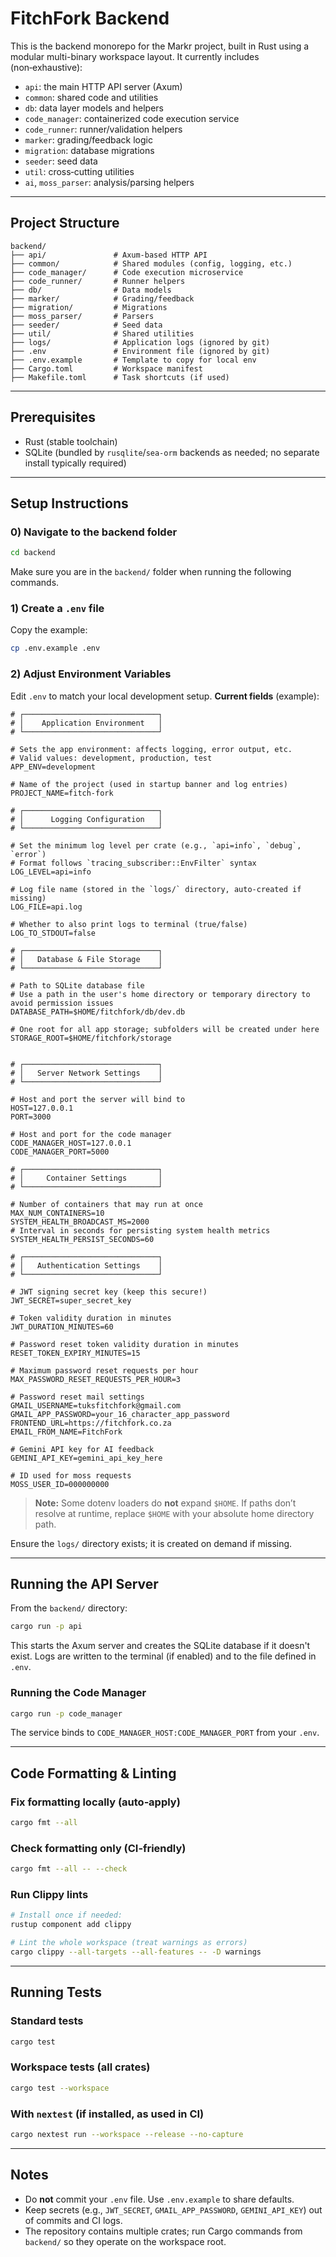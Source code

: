 # FitchFork Backend

This is the backend monorepo for the Markr project, built in Rust using a modular multi-binary workspace layout. It currently includes (non‑exhaustive):

- `api`: the main HTTP API server (Axum)
- `common`: shared code and utilities
- `db`: data layer models and helpers
- `code_manager`: containerized code execution service
- `code_runner`: runner/validation helpers
- `marker`: grading/feedback logic
- `migration`: database migrations
- `seeder`: seed data
- `util`: cross‑cutting utilities
- `ai`, `moss_parser`: analysis/parsing helpers

---

## Project Structure

```
backend/
├── api/               # Axum-based HTTP API
├── common/            # Shared modules (config, logging, etc.)
├── code_manager/      # Code execution microservice
├── code_runner/       # Runner helpers
├── db/                # Data models
├── marker/            # Grading/feedback
├── migration/         # Migrations
├── moss_parser/       # Parsers
├── seeder/            # Seed data
├── util/              # Shared utilities
├── logs/              # Application logs (ignored by git)
├── .env               # Environment file (ignored by git)
├── .env.example       # Template to copy for local env
├── Cargo.toml         # Workspace manifest
├── Makefile.toml      # Task shortcuts (if used)
```

---

## Prerequisites

- Rust (stable toolchain)
- SQLite (bundled by `rusqlite`/`sea-orm` backends as needed; no separate install typically required)

---

## Setup Instructions

### 0) Navigate to the backend folder

```bash
cd backend
```

Make sure you are in the `backend/` folder when running the following commands.

### 1) Create a `.env` file

Copy the example:

```bash
cp .env.example .env
```

### 2) Adjust Environment Variables

Edit `.env` to match your local development setup. **Current fields** (example):

```env
# ┌──────────────────────────────┐
# │    Application Environment   │
# └──────────────────────────────┘

# Sets the app environment: affects logging, error output, etc.
# Valid values: development, production, test
APP_ENV=development

# Name of the project (used in startup banner and log entries)
PROJECT_NAME=fitch-fork

# ┌──────────────────────────────┐
# │      Logging Configuration   │
# └──────────────────────────────┘

# Set the minimum log level per crate (e.g., `api=info`, `debug`, `error`)
# Format follows `tracing_subscriber::EnvFilter` syntax
LOG_LEVEL=api=info

# Log file name (stored in the `logs/` directory, auto-created if missing)
LOG_FILE=api.log

# Whether to also print logs to terminal (true/false)
LOG_TO_STDOUT=false

# ┌──────────────────────────────┐
# │   Database & File Storage    │
# └──────────────────────────────┘

# Path to SQLite database file
# Use a path in the user's home directory or temporary directory to avoid permission issues
DATABASE_PATH=$HOME/fitchfork/db/dev.db

# One root for all app storage; subfolders will be created under here
STORAGE_ROOT=$HOME/fitchfork/storage


# ┌──────────────────────────────┐
# │   Server Network Settings    │
# └──────────────────────────────┘

# Host and port the server will bind to
HOST=127.0.0.1
PORT=3000

# Host and port for the code manager
CODE_MANAGER_HOST=127.0.0.1
CODE_MANAGER_PORT=5000

# ┌──────────────────────────────┐
# │     Container Settings       │
# └──────────────────────────────┘

# Number of containers that may run at once
MAX_NUM_CONTAINERS=10
SYSTEM_HEALTH_BROADCAST_MS=2000
# Interval in seconds for persisting system health metrics
SYSTEM_HEALTH_PERSIST_SECONDS=60

# ┌──────────────────────────────┐
# │   Authentication Settings    │
# └──────────────────────────────┘

# JWT signing secret key (keep this secure!)
JWT_SECRET=super_secret_key

# Token validity duration in minutes
JWT_DURATION_MINUTES=60

# Password reset token validity duration in minutes
RESET_TOKEN_EXPIRY_MINUTES=15

# Maximum password reset requests per hour
MAX_PASSWORD_RESET_REQUESTS_PER_HOUR=3

# Password reset mail settings
GMAIL_USERNAME=tuksfitchfork@gmail.com
GMAIL_APP_PASSWORD=your_16_character_app_password
FRONTEND_URL=https://fitchfork.co.za
EMAIL_FROM_NAME=FitchFork

# Gemini API key for AI feedback
GEMINI_API_KEY=gemini_api_key_here

# ID used for moss requests
MOSS_USER_ID=000000000
```

> **Note:** Some dotenv loaders do **not** expand `$HOME`. If paths don’t resolve at runtime, replace `$HOME` with your absolute home directory path.

Ensure the `logs/` directory exists; it is created on demand if missing.

---

## Running the API Server

From the `backend/` directory:

```bash
cargo run -p api
```

This starts the Axum server and creates the SQLite database if it doesn't exist. Logs are written to the terminal (if enabled) and to the file defined in `.env`.

### Running the Code Manager

```bash
cargo run -p code_manager
```

The service binds to `CODE_MANAGER_HOST:CODE_MANAGER_PORT` from your `.env`.

---

## Code Formatting & Linting

### Fix formatting locally (auto‑apply)

```bash
cargo fmt --all
```

### Check formatting only (CI‑friendly)

```bash
cargo fmt --all -- --check
```

### Run Clippy lints

```bash
# Install once if needed:
rustup component add clippy

# Lint the whole workspace (treat warnings as errors)
cargo clippy --all-targets --all-features -- -D warnings
```

---

## Running Tests

### Standard tests

```bash
cargo test
```

### Workspace tests (all crates)

```bash
cargo test --workspace
```

### With `nextest` (if installed, as used in CI)

```bash
cargo nextest run --workspace --release --no-capture
```

---

## Notes

- Do **not** commit your `.env` file. Use `.env.example` to share defaults.
- Keep secrets (e.g., `JWT_SECRET`, `GMAIL_APP_PASSWORD`, `GEMINI_API_KEY`) out of commits and CI logs.
- The repository contains multiple crates; run Cargo commands from `backend/` so they operate on the workspace root.
